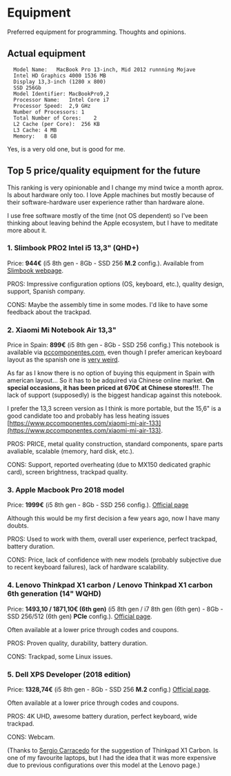 # Equipment

Preferred equipment for programming. Thoughts and opinions.

## Actual equipment
```
  Model Name:	MacBook Pro 13-inch, Mid 2012 runnning Mojave
  Intel HD Graphics 4000 1536 MB
  Display 13,3-inch (1280 x 800)
  SSD 256Gb
  Model Identifier:	MacBookPro9,2
  Processor Name:	Intel Core i7
  Processor Speed:	2,9 GHz
  Number of Processors:	1
  Total Number of Cores:	2
  L2 Cache (per Core):	256 KB
  L3 Cache:	4 MB
  Memory:	8 GB
```
Yes, is a very old one, but is good for me.

## Top 5 price/quality equipment for the future

This ranking is very opinionable and I change my mind twice a month aprox. Is about hardware only too. I love Apple machines but mostly because of their software-hardware user experience rather than hardware alone.

I use free software mostly of the time (not OS dependent) so I've been thinking about leaving behind the Apple ecosystem, but I have to meditate more about it.

### 1. Slimbook PRO2 Intel i5 13,3" (QHD+)

Price: **944€** (i5 8th gen - 8Gb - SSD 256 **M.2** config.). Available from [Slimbook webpage](https://slimbook.es/pedidos/slimbook-pro-13/pro2-intel-i5-13-comprar).

PROS: Impressive configuration options (OS, keyboard, etc.), quality design, support, Spanish company.

CONS: Maybe the assembly time in some modes. I'd like to have some feedback about the trackpad.

### 2. Xiaomi Mi Notebook Air 13,3"

Price in Spain: **899€** (i5 8th gen - 8Gb - SSD 256 config.) This notebook is available via [pccomponentes.com](https://www.pccomponentes.com/xiaomi-mi-air-133), even though I prefer american keyboard layout as the spanish one is [very weird](https://www.xataka.com/ordenadores/xiaomi-mi-laptop-air-13-3-tiene-teclado-espanol-su-distribucion-rarisima).

As far as I know there is no option of buying this equipment in Spain with american layout... So it has to be adquired via Chinese online market. **On special occasions, it has been priced at 670€ at Chinese stores!!!**. The lack of support (supposedly) is the biggest handicap against this notebook.

I prefer the 13,3 screen version as I think is more portable, but the 15,6" is a good candidate too and probably has less heating issues [https://www.pccomponentes.com/xiaomi-mi-air-133](https://www.pccomponentes.com/xiaomi-mi-air-133).

PROS: PRICE, metal quality construction, standard components, spare parts avaliable, scalable (memory, hard disk, etc.).

CONS: Support, reported overheating (due to MX150 dedicated graphic card), screen brightness, trackpad quality.

### 3. Apple Macbook Pro 2018 model

Price: **1999€** (i5 8th gen - 8Gb - SSD 256 config.).
[Official page](https://www.apple.com/es/shop/buy-mac/macbook-pro/13-pulgadas-gris-espacial-256gb-de-cuatro-n%C3%BAcleos-a-2,3-ghz#)

Although this would be my first decision a few years ago, now I have many doubts.

PROS: Used to work with them, overall user experience, perfect trackpad, battery duration.

CONS: Price, lack of confidence with new models (probably subjective due to recent keyboard failures), lack of hardware scalability.


### 4. Lenovo Thinkpad X1 carbon / Lenovo Thinkpad X1 carbon 6th generation (14" WQHD)

Price: **1493,10 / 1871,10€ (6th gen)** (i5 8th gen / i7 8th gen (6th gen) - 8Gb - SSD 256/512 (6th gen) **PCIe** config.). [Official page](https://www.lenovo.com/es/es/laptops/thinkpad/x-series/ThinkPad-X1-Carbon-6th-Gen/p/22TP2TXX16G).

Often available at a lower price through codes and coupons.

PROS: Proven quality, durability, battery duration.

CONS: Trackpad, some Linux issues.


### 5. Dell XPS Developer (2018 edition)

Price: **1328,74€** (i5 8th gen - 8Gb - SSD 256 **M.2** config.)
[Official page](https://www.dell.com/es-es/shop/deals/nuevo-xps-13/spd/xps-13-9370-laptop/cnx37001).

Often available at a lower price through codes and coupons.

PROS: 4K UHD, awesome battery duration, perfect keyboard, wide trackpad.

CONS: Webcam.


(Thanks to [Sergio Carracedo](https://twitter.com/SergioCarracedo) for the suggestion of Thinkpad X1 Carbon. Is one of my favourite laptops, but I had the idea that it was more expensive due to previous configurations over this model at the Lenovo page.)
